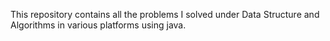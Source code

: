 This repository contains all the problems I solved under Data Structure and Algorithms in various platforms using java.
